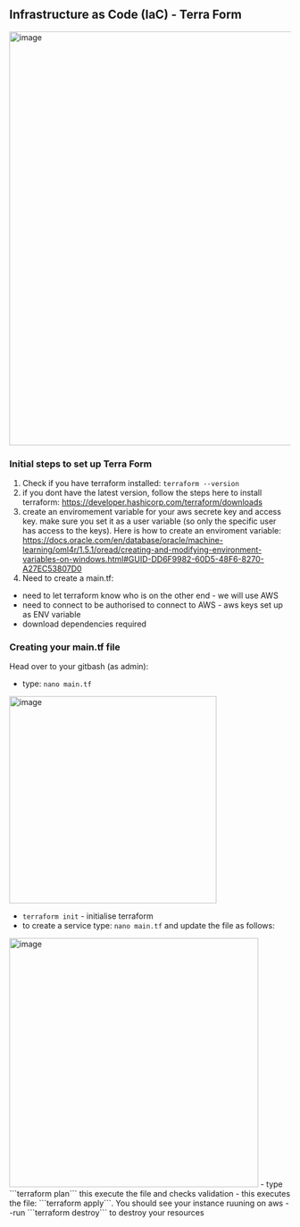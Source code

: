 ## Infrastructure as Code (IaC) - Terra Form


<img width="741" alt="image" src="https://github.com/MutiatOba/iac_terraform/assets/118978642/a4400756-cf8c-4e63-8512-f67ba749d185">

### Initial steps to set up Terra Form

1. Check if you have terraform installed: ```terraform --version```
2. if you dont have the latest version, follow the steps here to install terraform: https://developer.hashicorp.com/terraform/downloads
3. create an enviromement variable for your aws secrete key and access key. make sure you set it as a user variable (so only the specific user has access to the keys). Here is how to create an enviroment variable: https://docs.oracle.com/en/database/oracle/machine-learning/oml4r/1.5.1/oread/creating-and-modifying-environment-variables-on-windows.html#GUID-DD6F9982-60D5-48F6-8270-A27EC53807D0
4. Need to create a main.tf: 
- need to let terraform know who is on the other end - we will use AWS
- need to connect to be authorised to connect to AWS - aws keys set up as ENV variable
- download dependencies required 

### Creating your main.tf file

Head over to your gitbash (as admin):

- type: ```nano main.tf```
<img width="371" alt="image" src="https://github.com/MutiatOba/iac_terraform/assets/118978642/9aa9e3dd-70bd-4e6f-9b3d-4c80c2cd710d">

- ```terraform init``` - initialise terraform
- to create a service type: ```nano main.tf``` and update the file as follows:
<img width="446" alt="image" src="https://github.com/MutiatOba/iac_terraform/assets/118978642/0c0928b6-f335-4c56-9ba9-fb9775602667">
- type ```terraform plan``` this execute the file and checks validation
- this executes the file: ```terraform apply```. You should see your instance ruuning on aws
- -run ```terraform destroy``` to destroy your resources 
